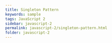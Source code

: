 ```yaml
---
title: Singleton Pattern
keywords: sample
tags: JavaScript 2
sidebar: javascript-2
permalink: javascript-2/singleton-pattern.html
folder: javascript-2
---
```


